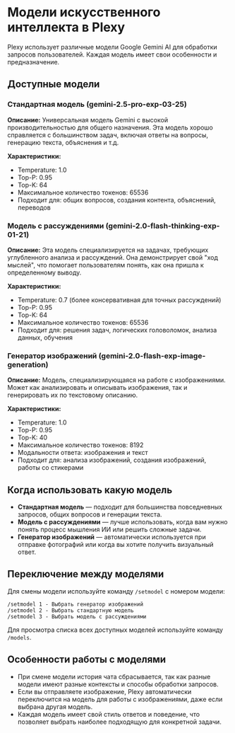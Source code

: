 # Модели искусственного интеллекта в Plexy

Plexy использует различные модели Google Gemini AI для обработки запросов пользователей. Каждая модель имеет свои особенности и предназначение.

## Доступные модели

### Стандартная модель (gemini-2.5-pro-exp-03-25)

**Описание:** Универсальная модель Gemini с высокой производительностью для общего назначения. Эта модель хорошо справляется с большинством задач, включая ответы на вопросы, генерацию текста, объяснения и т.д.

**Характеристики:**
- Temperature: 1.0
- Top-P: 0.95
- Top-K: 64
- Максимальное количество токенов: 65536
- Подходит для: общих вопросов, создания контента, объяснений, переводов

### Модель с рассуждениями (gemini-2.0-flash-thinking-exp-01-21)

**Описание:** Эта модель специализируется на задачах, требующих углубленного анализа и рассуждений. Она демонстрирует свой "ход мыслей", что помогает пользователям понять, как она пришла к определенному выводу.

**Характеристики:**
- Temperature: 0.7 (более консервативная для точных рассуждений)
- Top-P: 0.95
- Top-K: 64
- Максимальное количество токенов: 65536
- Подходит для: решения задач, логических головоломок, анализа данных, обучения

### Генератор изображений (gemini-2.0-flash-exp-image-generation)

**Описание:** Модель, специализирующаяся на работе с изображениями. Может как анализировать и описывать изображения, так и генерировать их по текстовому описанию.

**Характеристики:**
- Temperature: 1.0
- Top-P: 0.95
- Top-K: 40
- Максимальное количество токенов: 8192
- Модальности ответа: изображения и текст
- Подходит для: анализа изображений, создания изображений, работы со стикерами

## Когда использовать какую модель

- **Стандартная модель** — подходит для большинства повседневных запросов, общих вопросов и генерации текста.
- **Модель с рассуждениями** — лучше использовать, когда вам нужно понять процесс мышления ИИ или решить сложные задачи.
- **Генератор изображений** — автоматически используется при отправке фотографий или когда вы хотите получить визуальный ответ.

## Переключение между моделями

Для смены модели используйте команду `/setmodel` с номером модели:

```
/setmodel 1 - Выбрать генератор изображений
/setmodel 2 - Выбрать стандартную модель
/setmodel 3 - Выбрать модель с рассуждениями
```

Для просмотра списка всех доступных моделей используйте команду `/models`.

## Особенности работы с моделями

- При смене модели история чата сбрасывается, так как разные модели имеют разные контексты и способы обработки запросов.
- Если вы отправляете изображение, Plexy автоматически переключится на модель для работы с изображениями, даже если выбрана другая модель.
- Каждая модель имеет свой стиль ответов и поведение, что позволяет выбрать наиболее подходящую для конкретной задачи. 